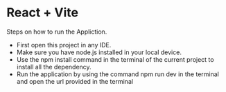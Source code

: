 # React + Vite

Steps on how to run the Appliction.

-   First open this project in any IDE.
-   Make sure you have node.js installed in your local device.
-   Use the npm install command in the terminal of the current project to install all the dependency.
-   Run the application by using the command npm run dev in the terminal and open the url provided in the terminal